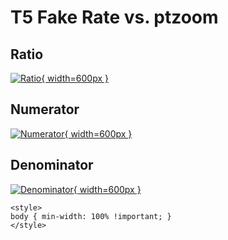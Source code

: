 # T5 Fake Rate vs. ptzoom

## Ratio

[![Ratio](../mtv/var/T5_fakerate_ptzoom.png){ width=600px }](../mtv/var/T5_fakerate_ptzoom.pdf)

## Numerator

[![Numerator](../mtv/num/T5_fakerate_ptzoom_num.png){ width=600px }](../mtv/num/T5_fakerate_ptzoom_num.pdf)

## Denominator

[![Denominator](../mtv/den/T5_fakerate_ptzoom_den.png){ width=600px }](../mtv/den/T5_fakerate_ptzoom_den.pdf)


``` {=html}
<style>
body { min-width: 100% !important; }
</style>
```
